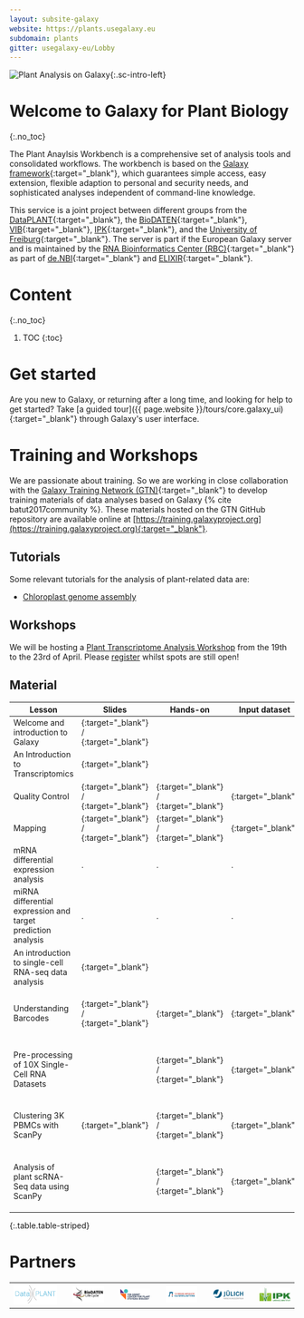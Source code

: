 ```yaml
---
layout: subsite-galaxy
website: https://plants.usegalaxy.eu
subdomain: plants
gitter: usegalaxy-eu/Lobby
---
```


![Plant Analysis on Galaxy](/assets/media/logo_plants.svg){:.sc-intro-left}

# Welcome to Galaxy for Plant Biology
{:.no_toc}

The Plant Anaylsis Workbench is a comprehensive set of analysis tools and consolidated workflows. The workbench is based on the [Galaxy framework](https://galaxyproject.org){:target="_blank"},
which guarantees simple access, easy extension, flexible adaption to personal and security needs, and sophisticated analyses independent of command-line knowledge.

This service is a joint project between different groups from the [DataPLANT](https://nfdi4plants.github.io/){:target="_blank"}, the [BioDATEN](https://portal.biodaten.info/){:target="_blank"}, [VIB](https://vib.be/vib-ugent-center-plant-systems-biology){:target="_blank"}, [IPK](https://www.ipk-gatersleben.de/){:target="_blank"}, and the [University of Freiburg](https://galaxyproject.eu/freiburg/){:target="_blank"}.
The server is part if the European Galaxy server and is maintained by the [RNA Bioinformatics Center (RBC)](https://www.denbi.de/network/rna-bioinformatics-center-rbc){:target="_blank"} as part of [de.NBI](https://www.denbi.de){:target="_blank"} and [ELIXIR](http://elixir-europe.org){:target="_blank"}.


# Content
{:.no_toc}

1. TOC
{:toc}

# Get started

Are you new to Galaxy, or returning after a long time, and looking for help to get started? Take [a guided tour]({{ page.website }}/tours/core.galaxy_ui){:target="_blank"} through Galaxy's user interface.

# Training and Workshops

We are passionate about training. So we are working in close collaboration with the [Galaxy Training Network (GTN)](https://galaxyproject.org/teach/gtn/){:target="_blank"} to develop training materials of data analyses based on Galaxy {% cite batut2017community %}. These materials hosted on the GTN GitHub repository are available online at [https://training.galaxyproject.org](https://training.galaxyproject.org){:target="_blank"}.

## Tutorials

Some relevant tutorials for the analysis of plant-related data are:

- [Chloroplast genome assembly](https://training.galaxyproject.org/training-material/topics/assembly/tutorials/chloroplast-assembly/tutorial.html)

## Workshops

We will be hosting a [Plant Transcriptome Analysis Workshop](https://docs.google.com/document/d/1Y5MqYmMxFCy7PDImYYuHLhgCKVV7MjoGMr22G2U68Ec/preview#) from the 19th to the 23rd of April. Please [register](https://docs.google.com/forms/d/e/1FAIpQLSdZZ0-_8BhZgcOdUm1jPZNpGPjN9tFlBfrd-sMptO24nXkS-Q/viewform) whilst spots are still open!

## Material

Lesson | Slides | Hands-on | Input dataset | Workflows | Galaxy History 
--- | --- | --- | --- | --- | --- 
Welcome and introduction to Galaxy | [<i class="fa fa-slideshare" aria-hidden="true"></i>](https://training.galaxyproject.org/training-material/topics/introduction/tutorials/galaxy-intro-short/slides.html){:target="_blank"} / [<i class="fa fa-video-camera" aria-hidden="true"></i>](https://training.galaxyproject.org/training-material/videos/watch.html?v=introduction/tutorials/galaxy-intro-short/slides){:target="_blank"} | | | |
An Introduction to Transcriptomics | [<i class="fa fa-slideshare" aria-hidden="true"></i>](https://galaxyproject.github.io/training-material/topics/transcriptomics/slides/introduction.html){:target="_blank"} | | | |
Quality Control | [<i class="fa fa-slideshare" aria-hidden="true"></i>](https://training.galaxyproject.org/training-material/topics/sequence-analysis/tutorials/quality-control/slides.html){:target="_blank"} / [<i class="fa fa-video-camera" aria-hidden="true"></i>](https://youtu.be/BWonTPS4zB8){:target="_blank"} | [<i class="fa fa-laptop" aria-hidden="true"></i>](https://training.galaxyproject.org/training-material/topics/sequence-analysis/tutorials/quality-control/tutorial.html){:target="_blank"} / [<i class="fa fa-video-camera" aria-hidden="true"></i>](https://youtu.be/QJRlX2hWDKM){:target="_blank"} | [<i class="fa fa-files-o" aria-hidden="true"></i>](https://doi.org/10.5281/zenodo.61771){:target="_blank"} | [<i class="fa fa-list-ul" aria-hidden="true"></i>](https://training.galaxyproject.org/training-material/topics/sequence-analysis/tutorials/quality-control/workflows/){:target="_blank"} |
Mapping | [<i class="fa fa-slideshare" aria-hidden="true"></i>](https://training.galaxyproject.org/training-material/topics/sequence-analysis/tutorials/mapping/slides.html){:target="_blank"} / [<i class="fa fa-video-camera" aria-hidden="true"></i>](https://youtu.be/7FhHb8EV3EU){:target="_blank"} | [<i class="fa fa-laptop" aria-hidden="true"></i>](https://training.galaxyproject.org/training-material/topics/sequence-analysis/tutorials/mapping/tutorial.html){:target="_blank"} / [<i class="fa fa-video-camera" aria-hidden="true"></i>](https://youtu.be/1wm-62E2NkY){:target="_blank"} | [<i class="fa fa-files-o" aria-hidden="true"></i>](https://doi.org/10.5281/zenodo.1324070){:target="_blank"} | [<i class="fa fa-list-ul" aria-hidden="true"></i>](https://training.galaxyproject.org/training-material/topics/sequence-analysis/tutorials/mapping/workflows/){:target="_blank"} |
mRNA differential expression analysis | . | . | . | . | .
miRNA differential expression and target prediction analysis | . | . | . | . | .
An introduction to single-cell RNA-seq data analysis | [<i class="fa fa-slideshare" aria-hidden="true"></i>](https://galaxyproject.github.io/training-material/topics/transcriptomics/tutorials/scrna-intro/slides.html){:target="_blank"} | | | |
Understanding Barcodes | [<i class="fa fa-slideshare" aria-hidden="true"></i>](https://galaxyproject.github.io/training-material/topics/transcriptomics/tutorials/scrna-plates-batches-barcodes/slides.html){:target="_blank"} / [<i class="fa fa-video-camera" aria-hidden="true"></i>](XXXXXXWAITING_ON_PR_MERGEXXXXXXX){:target="_blank"} | [<i class="fa fa-laptop" aria-hidden="true"></i>](https://training.galaxyproject.org/training-material/topics/transcriptomics/tutorials/scrna-umis/tutorial.html){:target="_blank"} | [<i class="fa fa-files-o" aria-hidden="true"></i>](https://zenodo.org/record/2573177){:target="_blank"} | [<i class="fa fa-share-alt" aria-hidden="true"></i>]({{ page.website }}/workflows/run?id=d7aa4c258e2edc95){:target="_blank"} | [<i class="fa fa-list-ul" aria-hidden="true"></i>]({{ page.website }}/u/mehmet-tekman/h/understanding-barcodes){:target="_blank"}
Pre-processing of 10X Single-Cell RNA Datasets |  | [<i class="fa fa-laptop" aria-hidden="true"></i>](https://training.galaxyproject.org/training-material/topics/transcriptomics/tutorials/scrna-preprocessing-tenx/tutorial.html){:target="_blank"} / [<i class="fa fa-video-camera" aria-hidden="true"></i>](https://youtu.be/vNBNFkF0L4U){:target="_blank"} | [<i class="fa fa-files-o" aria-hidden="true"></i>](https://zenodo.org/record/3457880){:target="_blank"} | [<i class="fa fa-share-alt" aria-hidden="true"></i>]({{ page.website }}/workflows/run?id=d79309343e2a5d62){:target="_blank"} | [<i class="fa fa-list-ul" aria-hidden="true"></i>]({{ page.website }}/u/mehmet-tekman/h/preprocessing-of-10x-singlecell-rna-datasets){:target="_blank"}
Clustering 3K PBMCs with ScanPy | [<i class="fa fa-slideshare" aria-hidden="true"></i>](https://galaxyproject.github.io/training-material/topics/transcriptomics/tutorials/scrna-scanpy-pbmc3k/slides.html){:target="_blank"} | [<i class="fa fa-laptop" aria-hidden="true"></i>](https://training.galaxyproject.org/training-material/topics/transcriptomics/tutorials/scrna-scanpy-pbmc3k/tutorial.html){:target="_blank"} / [<i class="fa fa-video-camera" aria-hidden="true"></i>](https://www.youtube.com/watch?v=nefB35Bi1l4){:target="_blank"} | [<i class="fa fa-files-o" aria-hidden="true"></i>](https://zenodo.org/record/3581213){:target="_blank"} | [<i class="fa fa-share-alt" aria-hidden="true"></i>]({{ page.website }}/workflows/run?id=921cab3e6faf30be){:target="_blank"} | [<i class="fa fa-list-ul" aria-hidden="true"></i>]({{ page.website }}/u/mehmet-tekman/h/clustering-3k-pbmcs-with-scanpy){:target="_blank"}
Analysis of plant scRNA-Seq data using ScanPy |  | [<i class="fa fa-laptop" aria-hidden="true"></i>](https://training.galaxyproject.org/training-material/topics/transcriptomics/tutorials/scrna-plant/tutorial.html){:target="_blank"} / [<i class="fa fa-video-camera" aria-hidden="true"></i>](https://www.youtube.com/watch?v=yKlJ5ESri7o){:target="_blank"}| [<i class="fa fa-files-o" aria-hidden="true"></i>](https://zenodo.org/record/4597857){:target="_blank"} | [<i class="fa fa-share-alt" aria-hidden="true"></i>]({{ page.website }}/workflows/run?id=d70dc4cfeedb690b){:target="_blank"} | [<i class="fa fa-list-ul" aria-hidden="true"></i>]({{ page.website }}/u/mehmet-tekman/h/analysis-of-plant-scrna-seq-data-with-scanpy){:target="_blank"}
{:.table.table-striped}

# Partners

<table border="0"><tr><td width="20%">
<img alt="DataPLANT" src="/assets/media/DataPLANT_logo_colour.svg" />
</td>
<td with="2%"></td>
<td width="15%">
<img alt="BioDATEN" src="/assets/media/biodaten_logo.png" />
</td>
<td with="2%"></td>
<td width="15%">
<img alt="VIB" src="/assets/media/vib_rf_plant_systems_biology_rgb_pos.png" />
</td>
<td with="2%"></td>
<td width="15%">
<img alt="Technische Universität Kaiserslautern" src="/assets/media/tu_kaiserslautern.svg" />
</td>
<td with="2%"></td>
<td width="15%">
<img alt="Forschungszentrum Jülich" src="/assets/media/juelich_logo.svg" />
</td>
<td with="2%"></td>
<td width="15%">
<img alt="IPK" src="/assets/media/ipklogo.png" />
</td></tr></table>


